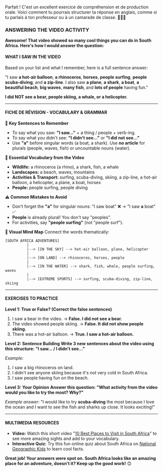 Parfait ! C'est un excellent exercice de compréhension et de production orale. Voici comment tu pourrais structurer ta réponse en anglais, comme si tu parlais à ton professeur ou à un camarade de classe. 🎥🇿🇦

### **ANSWERING THE VIDEO ACTIVITY**

**Awesome! That video showed so many cool things you can do in South Africa. Here's how I would answer the question:**

#### **WHAT I SAW IN THE VIDEO**

Based on your list and what I remember, here is a full sentence answer:

"I saw **a hot-air balloon**, **a rhinoceros**, **horses**, **people surfing**, **people scuba-diving**, and **a zip-line**. I also saw **a plane**, **a shark**, **a boat**, **a beautiful beach**, **big waves**, **many fish**, and **lots of people** having fun."

**I did NOT see a bear, people skiing, a whale, or a helicopter.**

---

#### **FICHE DE RÉVISION - VOCABULARY & GRAMMAR**

**🎯 Key Sentences to Remember**
*   To say what you saw: **"I saw..."** + a thing / people + verb-ing.
*   To say what you didn't see: **"I didn't see..."** or **"I did not see..."**
*   Use **"a"** before singular words (a boat, a shark). Use **no article** for plurals (people, waves, fish) or uncountable nouns (water).

**📖 Essential Vocabulary from the Video**
*   **Wildlife:** a rhinoceros (a rhino), a shark, fish, a whale
*   **Landscapes:** a beach, waves, mountains
*   **Activities & Transport:** surfing, scuba-diving, skiing, a zip-line, a hot-air balloon, a helicopter, a plane, a boat, horses
*   **People:** people surfing, people diving

**⚠️ Common Mistakes to Avoid**
*   Don't forget the **"a"** for singular nouns: "I saw boat" ❌ -> "I saw **a** boat" ✅
*   **People** is already plural! You don't say "peoples".
*   For activities, say **"people surfing"** (not "people surf").

**🔗 Visual Mind Map**
Connect the words thematically:

```
[SOUTH AFRICA ADVENTURES]
          |
          |--> [IN THE SKY] --> hot-air balloon, plane, helicopter
          |
          |--> [ON LAND] --> rhinoceros, horses, people
          |
          |--> [IN THE WATER] --> shark, fish, whale, people surfing, waves
          |
          |--> [EXTREME SPORTS] --> surfing, scuba-diving, zip-line, skiing
```

---

#### **EXERCISES TO PRACTICE**

**Level 1: True or False? (Correct the false sentences)**
1.  I saw a bear in the video. → **False. I did not see a bear.**
2.  The video showed people skiing. → **False. It did not show people skiing.**
3.  There was a hot-air balloon. → **True. I saw a hot-air balloon.**

**Level 2: Sentence Building**
**Write 3 new sentences about the video using this structure:**
**"I saw... / I didn't see..."**

*Example:*
1.  I saw a big rhinoceros on land.
2.  I didn't see anyone skiing because it's not very cold in South Africa.
3.  I saw people having fun on the beach.

**Level 3: Your Opinion**
**Answer this question: "What activity from the video would you like to try the most? Why?"**

*Example answer:*
"I would like to try **scuba-diving** the most because I love the ocean and I want to see the fish and sharks up close. It looks exciting!"

---

#### **MULTIMEDIA RESOURCES**

*   **Video:** Watch this short video "[10 Best Places to Visit in South Africa](https://www.youtube.com/watch?v=vwUFe13rUts)" to see more amazing sights and add to your vocabulary.
*   **Interactive Quiz:** Try this fun online quiz about South Africa on [National Geographic Kids](https://www.natgeokids.com/uk/discover/geography/countries/facts-about-south-africa/) to learn cool facts.

**Great job! Your answers were spot on. South Africa looks like an amazing place for an adventure, doesn't it? Keep up the good work!** 😊
